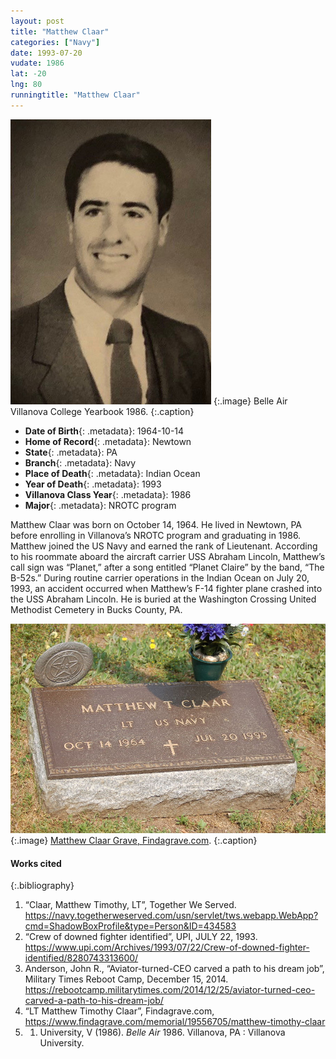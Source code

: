 ```yaml
---
layout: post
title: "Matthew Claar"
categories: ["Navy"]
date: 1993-07-20
vudate: 1986
lat: -20
lng: 80
runningtitle: "Matthew Claar"
---
```


![Matthew Claar](images/Claar.jpg)
   {:.image}
Belle Air Villanova College Yearbook 1986.
   {:.caption}


* **Date of Birth**{: .metadata}: 1964-10-14
* **Home of Record**{: .metadata}: Newtown
* **State**{: .metadata}: PA
* **Branch**{: .metadata}: Navy
* **Place of Death**{: .metadata}: Indian Ocean
* **Year of Death**{: .metadata}: 1993
* **Villanova Class Year**{: .metadata}: 1986
* **Major**{: .metadata}: NROTC program


Matthew Claar was born on October 14, 1964. He lived in Newtown, PA before enrolling in Villanova’s NROTC program and graduating in 1986. Matthew joined the US Navy and earned the rank of Lieutenant. According to his roommate aboard the aircraft carrier USS Abraham Lincoln, Matthew’s call sign was “Planet,” after a song entitled “Planet Claire” by the band, “The B-52s.” During routine carrier operations in the Indian Ocean on July 20, 1993, an accident occurred when Matthew’s F-14 fighter plane crashed into the USS Abraham Lincoln. He is buried at the Washington Crossing United Methodist Cemetery in Bucks County, PA.



![Mathew Claar Grave](images/Claar2.jpg)
   {:.image}
[Matthew Claar Grave, Findagrave.com](https://www.findagrave.com/memorial/19556705/matthew-timothy-claar).
   {:.caption}




#### Works cited

{:.bibliography}
1. “Claar, Matthew Timothy, LT”, Together We Served. <https://navy.togetherweserved.com/usn/servlet/tws.webapp.WebApp?cmd=ShadowBoxProfile&type=Person&ID=434583>
2. “Crew of downed fighter identified”, UPI, JULY 22, 1993. <https://www.upi.com/Archives/1993/07/22/Crew-of-downed-fighter-identified/8280743313600/>
3. Anderson, John R., “Aviator-turned-CEO carved a path to his dream job”, Military Times Reboot Camp, December 15, 2014. <https://rebootcamp.militarytimes.com/2014/12/25/aviator-turned-ceo-carved-a-path-to-his-dream-job/>
4. “LT Matthew Timothy Claar”, Findagrave.com, <https://www.findagrave.com/memorial/19556705/matthew-timothy-claar>
5. 1. University, V (1986). _Belle Air_ 1986. Villanova, PA : Villanova University.
